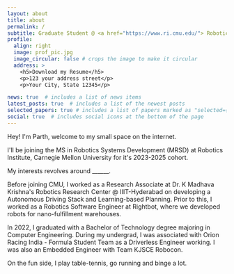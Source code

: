 ```yaml
---
layout: about
title: about
permalink: /
subtitle: Graduate Student @ <a href="https://www.ri.cmu.edu/"> Robotics Institute, CMU </a?>
profile:
  align: right
  image: prof_pic.jpg
  image_circular: false # crops the image to make it circular
  address: >
    <h5>Download my Resume</h5>
    <p>123 your address street</p>
    <p>Your City, State 12345</p>

news: true  # includes a list of news items
latest_posts: true  # includes a list of the newest posts
selected_papers: true # includes a list of papers marked as "selected={true}"
social: true  # includes social icons at the bottom of the page
---
```


Hey! I'm Parth, welcome to my small space on the internet.

I'll be joining the MS in Robotics Systems Development (MRSD) at Robotics Institute, Carnegie Mellon University for it's 2023-2025 cohort.

My interests revolves around ______.

Before joining CMU, I worked as a Research Associate at Dr. K Madhava Krishna's Robotics Research Center @ IIIT-Hyderabad on developing a Autonomous Driving Stack and  Learning-based Planning. Prior to this, I worked as a Robotics Software Engineer at Rightbot, where we developed robots for nano-fulfillment warehouses.   

In 2022, I graduated with a Bachelor of Technology degree majoring in Computer Engineering. During my undergrad, I was associated with Orion Racing India - Formula Student Team as a Driverless Engineer working. I was also an Embedded Engineer with Team KJSCE Robocon.

On the fun side, I play table-tennis, go running and binge a lot.  

<!-- Link to your social media connections, too. This theme is set up to use [Font Awesome icons](http://fortawesome.github.io/Font-Awesome/) and [Academicons](https://jpswalsh.github.io/academicons/), like the ones below. Add your Facebook, Twitter, LinkedIn, Google Scholar, or just disable all of them. -->
